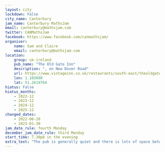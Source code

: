 ```yaml
---
layout: city                                           
lockdown: False
city_name: Canterbury                                                               
jam_name: Canterbury MathsJam
email: canterbury@mathsjam.com
twitter: CANMathsJam
facebook: https://www.facebook.com/canmathsjam/
organiser:
    name: Sam and Claire
    email: canterbury@mathsjam.com
location:
    group: uk-ireland
    pub_name: "The Old Gate Inn"
    description: ", on New Dover Road"
    url: https://www.vintageinn.co.uk/restaurants/south-east/theoldgateinnbridgecanterbury
    lon: 1.103098
    lat: 51.2619764
hiatus: False
hiatus_months:
    - 2022-12
    - 2023-12
    - 2024-12
    - 2025-12
changed_dates: 
    - 2022-06-20
    - 2023-01-30
jam_date_rule: fourth Monday
december_jam_date_rule: third Monday
start_time: 7.30pm in the evening
extra_text: "The pub is generally quiet and there is lots of space between tables, so we are now meeting inside. Meetings will be confirmed by email on MathsJam morning - please let us know if you're planning to come so that we can include you in the email."
---
```

